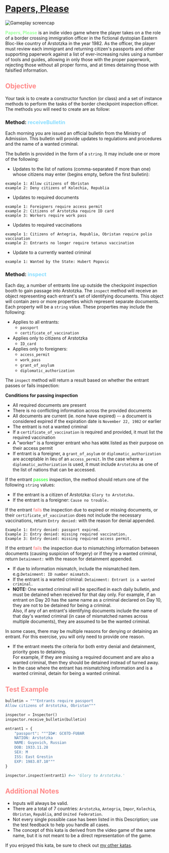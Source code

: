# [Papers, Please](https://www.codewars.com/kata/59d582cafbdd0b7ef90000a0)

![Gameplay screencap](https://i.imgur.com/mYgmiOz.jpg)

<p><a href="https://en.wikipedia.org/wiki/Papers%2C_Please" style='color:#9f9;text-decoration:none'><b>Papers, Please</b></a> is an indie video game where the player takes on a the role of a border crossing immigration officer in the fictional dystopian Eastern Bloc-like country of Arstotzka in the year 1982. As the officer, the player must review each immigrant and returning citizen's passports and other supporting paperwork against a list of ever-increasing rules using a number of tools and guides, allowing in only those with the proper paperwork, rejecting those without all proper forms, and at times detaining those with falsified information.</p>

<h2 style='color:#f88'>Objective</h2>
<p>Your task is to create a constructor function (or class) and a set of instance methods to perform the tasks of the border checkpoint inspection officer. The methods you will need to create are as follow:</p>

<h3>Method: <span style='color:#8df'>receiveBulletin</span></h3>
<p>Each morning you are issued an official bulletin from the Ministry of Admission. This bulletin will provide updates to regulations and procedures and the name of a wanted criminal.</p>
<p>The bulletin is provided in the form of a <code>string</code>. It may include one or more of the following:</p>

- Updates to the list of nations (comma-separated if more than one) whose citizens may enter (begins empty, before the first bulletin):
```
example 1: Allow citizens of Obristan
example 2: Deny citizens of Kolechia, Republia
```
- Updates to required documents
```
example 1: Foreigners require access permit
example 2: Citizens of Arstotzka require ID card
example 3: Workers require work pass
```
- Updates to required vaccinations
```
example 1: Citizens of Antegria, Republia, Obristan require polio vaccination
example 2: Entrants no longer require tetanus vaccination
```
- Update to a currently wanted criminal
```
example 1: Wanted by the State: Hubert Popovic
```

<h3>Method: <span style='color:#8df'>inspect</span></h3>
<p>Each day, a number of entrants line up outside the checkpoint inspection booth to gain passage into Arstotzka. The <code>inspect</code> method will receive an object representing each entrant's set of identifying documents. This object will contain zero or more properties which represent separate documents. Each property will be a <code>string</code> value. These properties may include the following:</p>
<ul>
	<li>Applies to all entrants:
		<ul>
			<li><code>passport</code></li>
			<li><code>certificate_of_vaccination</code></li>
		</ul>
	</li>
	<li>Applies only to citizens of Arstotzka
		<ul><li><code>ID_card</code></li></ul>
	</li>
	<li>Applies only to foreigners:
		<ul>
			<li><code>access_permit</code></li>
			<li><code>work_pass</code></li>
			<li><code>grant_of_asylum</code></li>
			<li><code>diplomatic_authorization</code></li>
		</ul>
	</li>
</ul>

The `inspect` method will return a result based on whether the entrant passes or fails inspection:

<p><b>Conditions for passing inspection</b></p>
<ul>
	<li>All required documents are present</li>
	<li>There is no conflicting information across the provided documents</li>
	<li>All documents are current (ie. none have expired) -- a document is considered expired if the expiration date is <code>November 22, 1982</code> or earlier</li>
	<li>The entrant is not a wanted criminal</li>
	<li>If a <code>certificate_of_vaccination</code> is required and provided, it must list the required vaccination</li>
	<li>A "worker" is a foreigner entrant who has <code>WORK</code> listed as their purpose on their access permit</li>
	<li>If entrant is a foreigner, a <code>grant_of_asylum</code> or <code>diplomatic_authorization</code> are acceptable in lieu of an <code>access_permit</code>. In the case where a <code>diplomatic_authorization</code> is used, it must include <code>Arstotzka</code> as one of the list of nations that can be accessed.</li>
</ul>
<p>If the entrant <span style='color:#0f0'>passes</span> inspection, the method should return one of the following <code>string</code> values:</p>
<ul>
	<li>If the entrant is a citizen of Arstotzka: <code>Glory to Arstotzka.</code></li>
	<li>If the entrant is a foreigner: <code>Cause no trouble.</code></li>
</ul>

If the entrant <span style='color:#f66'>fails</span> the inspection due to expired or missing documents, or their <code>certificate_of_vaccination</code> does not include the necessary vaccinations, return <code>Entry denied:</code> with the reason for denial appended.
```
Example 1: Entry denied: passport expired.
Example 2: Entry denied: missing required vaccination.
Example 3: Entry denied: missing required access permit.
```

<p>If the entrant <span style='color:#f66'>fails</span> the inspection due to mismatching information between documents (causing suspicion of forgery) or if they're a wanted criminal, return <code>Detainment:</code> with the reason for detainment appended.</p>
<ul>
	<li>If due to information mismatch, include the mismatched item. e.g.<code>Detainment: ID number mismatch.</code></li>
	<li>If the entrant is a wanted criminal: <code>Detainment: Entrant is a wanted criminal.</code></li>
	<li><b>NOTE:</b> One wanted criminal will be specified in each daily bulletin, and must be detained when received for that day only. For example, if an entrant on Day 20 has the same name as a criminal declared on Day 10, they are not to be detained for being a criminal.</br>Also, if any of an entrant's identifying documents include the name of that day's wanted criminal (in case of mismatched names across multiple documents), they are assumed to be the wanted criminal.</li>
</ul>

<p>In some cases, there may be multiple reasons for denying or detaining an entrant. For this exercise, you will only need to provide one reason.</p>
<ul>
	<li>If the entrant meets the criteria for both entry denial and detainment, priority goes to detaining.</br>
	For example, if they are missing a required document and are also a wanted criminal, then they should be detained instead of turned away.</li>
	<li>In the case where the entrant has mismatching information and is a wanted criminal, detain for being a wanted criminal.</li>
</ul>

<h2 style='color:#f88'>Test Example</h2>


```python
bulletin = """Entrants require passport
Allow citizens of Arstotzka, Obristan"""

inspector = Inspector()
inspector.receive_bulletin(bulletin)

entrant1 = {
	"passport": """ID#: GC07D-FU8AR
	NATION: Arstotzka
	NAME: Guyovich, Russian
	DOB: 1933.11.28
	SEX: M
	ISS: East Grestin
	EXP: 1983.07.10"""
}

inspector.inspect(entrant1) #=> 'Glory to Arstotzka.'
```


<h2 style='color:#f88'>Additional Notes</h2>

- Inputs will always be valid.
- There are a total of 7 countries: `Arstotzka`, `Antegria`, `Impor`, `Kolechia`, `Obristan`, `Republia`, and `United Federation`.
- Not every single possible case has been listed in this Description; use the test feedback to help you handle all cases.
- The concept of this kata is derived from the video game of the same name, but it is not meant to be a direct representation of the game.

If you enjoyed this kata, be sure to check out [my other katas](https://www.codewars.com/users/docgunthrop/authored).